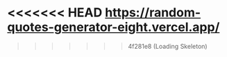 <<<<<<< HEAD
https://random-quotes-generator-eight.vercel.app/
=======
>>>>>>> 4f281e8 (Loading Skeleton)
